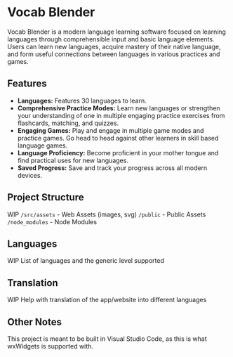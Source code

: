 # Vocab Blender


Vocab Blender is a modern language learning software focused on learning languages through comprehensible input and basic language elements. Users can learn new languages, acquire mastery of their native language, and form useful connections between languages in various practices and games.

## Features

- **Languages:** Features 30 languages to learn.
- **Comprehensive Practice Modes:** Learn new languages or strengthen your understanding of one in multiple engaging practice exercises from flashcards, matching, and quizzes.
- **Engaging Games:** Play and engage in multiple game modes and practice games. Go head to head against other learners in skill based language games.
- **Language Proficiency:** Become proficient in your mother tongue and find practical uses for new languages.
- **Saved Progress:** Save and track your progress across all modern devices.


## Project Structure
WIP
`/src/assets` - Web Assets (images, svg)
`/public` - Public Assets
`/node_modules` - Node Modules

## Languages
WIP List of languages and the generic level supported

## Translation
WIP Help with translation of the app/website into different languages

## Other Notes
This project is meant to be built in Visual Studio Code, as this is what wxWidgets is supported with.